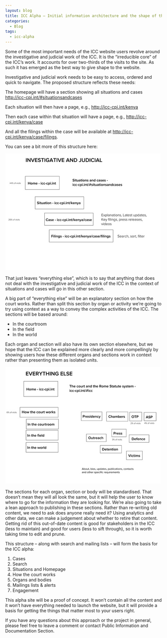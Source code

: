 ```yaml
---
layout: blog
title: ICC Alpha — Initial information architecture and the shape of the ICC alpha
categories:
  - Blog
tags:
  - icc-alpha
---
```

Some of the most important needs of the ICC website users revolve around the investigative and judicial work of the ICC. It is the “irreducible core” of the ICC’s work. It accounts for over two-thirds of the visits to the site. As such it has emerged as the best way to give shape to the website.

Investigative and judicial work needs to be easy to access, ordered and quick to navigate. The proposed structure reflects these needs:

The homepage will have a section showing all situations and cases http://icc-cpi.int/#situationsandcases

Each situation will then have a page, e.g., http://icc-cpi.int/kenya

Then each case within that situation will have a page, e.g., http://icc-cpi.int/kenya/case

And all the filings within the case will be available at http://icc-cpi.int/kenya/case/filings.

You can see a bit more of this structure here:

![ICC Alpha IA](/images/blog-icc-ia1.jpg)

That just leaves “everything else”, which is to say that anything that does not deal with the investigative and judicial work of the ICC in the context of situations and cases will go in this other section.

A big part of “everything else” will be an explanatory section on how the court works. Rather than split this section by organ or activity we’re going to try using context as a way to convey the complex activities of the ICC. The sections will be based around:

  * In the courtroom
  * In the field
  * In the world

Each organ and section will also have its own section elsewhere, but we hope that the ICC can be explained more clearly and more compellingly by showing users how these different organs and sections work in context rather than presenting them as isolated units.

![ICC Alpha IA other](/images/blog-icc-ia2.jpg)

The sections for each organ, section or body will be standardised. That doesn’t mean they will all look the same, but it will help the user to know where to go for the information they are looking for. We’re also going to take a lean approach to publishing in these sections. Rather than re-writing old content, we need to ask does anyone really need it? Using analytics and other data, we can make a judgement about whether to retire that content. Getting rid of this out-of-date content is good for stakeholders in the ICC (less to maintain) and good for users (less to sift through), so it is worth taking time to edit and prune.

This structure &#8211; along with search and mailing lists &#8211; will form the basis for the ICC alpha:

1. Cases
2. Search
3. Situations and Homepage
4. How the court works
5. Organs and bodies
6. Mailings lists & alerts
7. Engagement

This alpha site will be a proof of concept. It won’t contain all the content and it won’t have everything needed to launch the website, but it will provide a basis for getting the things that matter most to your users right.

If you have any questions about this approach or the project in general, please feel free to leave a comment or contact Public Information and Documentation Section.
